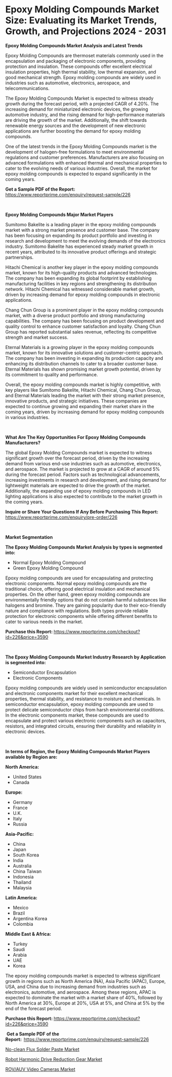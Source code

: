 <p><h1>Epoxy Molding Compounds Market Size: Evaluating its Market Trends, Growth, and Projections 2024 - 2031</h1></p><p><strong>Epoxy Molding Compounds Market Analysis and Latest Trends</strong></p>
<p><p>Epoxy Molding Compounds are thermoset materials commonly used in the encapsulation and packaging of electronic components, providing protection and insulation. These compounds offer excellent electrical insulation properties, high thermal stability, low thermal expansion, and good mechanical strength. Epoxy molding compounds are widely used in industries such as automotive, electronics, aerospace, and telecommunications.</p><p>The Epoxy Molding Compounds Market is expected to witness steady growth during the forecast period, with a projected CAGR of 4.20%. The increasing demand for miniaturized electronic devices, the growing automotive industry, and the rising demand for high-performance materials are driving the growth of the market. Additionally, the shift towards renewable energy sources and the development of new electronic applications are further boosting the demand for epoxy molding compounds.</p><p>One of the latest trends in the Epoxy Molding Compounds market is the development of halogen-free formulations to meet environmental regulations and customer preferences. Manufacturers are also focusing on advanced formulations with enhanced thermal and mechanical properties to cater to the evolving needs of various industries. Overall, the market for epoxy molding compounds is expected to expand significantly in the coming years.</p></p>
<p><strong>Get a Sample PDF of the Report:&nbsp;</strong> <a href="https://www.reportprime.com/enquiry/request-sample/226">https://www.reportprime.com/enquiry/request-sample/226</a></p>
<p>&nbsp;</p>
<p><strong>Epoxy Molding Compounds Major Market Players</strong></p>
<p><p>Sumitomo Bakelite is a leading player in the epoxy molding compounds market with a strong market presence and customer base. The company has been focusing on expanding its product portfolio and investing in research and development to meet the evolving demands of the electronics industry. Sumitomo Bakelite has experienced steady market growth in recent years, attributed to its innovative product offerings and strategic partnerships.</p><p>Hitachi Chemical is another key player in the epoxy molding compounds market, known for its high-quality products and advanced technologies. The company has been expanding its global footprint by establishing manufacturing facilities in key regions and strengthening its distribution network. Hitachi Chemical has witnessed considerable market growth, driven by increasing demand for epoxy molding compounds in electronic applications.</p><p>Chang Chun Group is a prominent player in the epoxy molding compounds market, with a diverse product portfolio and strong manufacturing capabilities. The company has been focusing on product development and quality control to enhance customer satisfaction and loyalty. Chang Chun Group has reported substantial sales revenue, reflecting its competitive strength and market success.</p><p>Eternal Materials is a growing player in the epoxy molding compounds market, known for its innovative solutions and customer-centric approach. The company has been investing in expanding its production capacity and enhancing its distribution channels to cater to a broader customer base. Eternal Materials has shown promising market growth potential, driven by its commitment to quality and performance.</p><p>Overall, the epoxy molding compounds market is highly competitive, with key players like Sumitomo Bakelite, Hitachi Chemical, Chang Chun Group, and Eternal Materials leading the market with their strong market presence, innovative products, and strategic initiatives. These companies are expected to continue growing and expanding their market share in the coming years, driven by increasing demand for epoxy molding compounds in various industries.</p></p>
<p>&nbsp;</p>
<p><strong>What Are The Key Opportunities For Epoxy Molding Compounds Manufacturers?</strong></p>
<p><p>The global Epoxy Molding Compounds market is expected to witness significant growth over the forecast period, driven by the increasing demand from various end-use industries such as automotive, electronics, and aerospace. The market is projected to grow at a CAGR of around 5% during the forecast period. Factors such as technological advancements, increasing investments in research and development, and rising demand for lightweight materials are expected to drive the growth of the market. Additionally, the expanding use of epoxy molding compounds in LED lighting applications is also expected to contribute to the market growth in the coming years.</p></p>
<p><strong>Inquire or Share Your Questions If Any Before Purchasing This Report:</strong> <a href="https://www.reportprime.com/enquiry/pre-order/226">https://www.reportprime.com/enquiry/pre-order/226</a></p>
<p>&nbsp;</p>
<p><strong>Market Segmentation</strong></p>
<p><strong>The Epoxy Molding Compounds Market Analysis by types is segmented into:</strong></p>
<p><ul><li>Normal Epoxy Molding Compound</li><li>Green Epoxy Molding Compound</li></ul></p>
<p><p>Epoxy molding compounds are used for encapsulating and protecting electronic components. Normal epoxy molding compounds are the traditional choice, offering good electrical insulation and mechanical properties. On the other hand, green epoxy molding compounds are environmentally friendly options that do not contain harmful substances like halogens and bromine. They are gaining popularity due to their eco-friendly nature and compliance with regulations. Both types provide reliable protection for electronic components while offering different benefits to cater to various needs in the market.</p></p>
<p><strong>Purchase this Report:&nbsp;</strong><a href="https://www.reportprime.com/checkout?id=226&price=3590">https://www.reportprime.com/checkout?id=226&price=3590</a></p>
<p>&nbsp;</p>
<p><strong>The Epoxy Molding Compounds Market Industry Research by Application is segmented into:</strong></p>
<p><ul><li>Semiconductor Encapsulation</li><li>Electronic Components</li></ul></p>
<p><p>Epoxy molding compounds are widely used in semiconductor encapsulation and electronic components market for their excellent mechanical properties, thermal stability, and resistance to moisture and chemicals. In semiconductor encapsulation, epoxy molding compounds are used to protect delicate semiconductor chips from harsh environmental conditions. In the electronic components market, these compounds are used to encapsulate and protect various electronic components such as capacitors, resistors, and integrated circuits, ensuring their durability and reliability in electronic devices.</p></p>
<p>&nbsp;</p>
<p><strong>In terms of Region, the Epoxy Molding Compounds Market Players available by Region are:</strong></p>
<p>
    <p> <strong> North America: </strong>
        <ul>
            <li>United States</li>
            <li>Canada</li>
        </ul>
        </p> 
    <p> <strong> Europe: </strong>
        <ul>
            <li>Germany</li>
            <li>France</li>
            <li>U.K.</li>
            <li>Italy</li>
            <li>Russia</li>
        </ul>
        </p> 
    <p> <strong> Asia-Pacific: </strong>
        <ul>
            <li>China</li>
            <li>Japan</li>
            <li>South Korea</li>
            <li>India</li>
            <li>Australia</li>
            <li>China Taiwan</li>
            <li>Indonesia</li>
            <li>Thailand</li>
            <li>Malaysia</li>
        </ul>
        </p> 
    <p> <strong> Latin America: </strong>
        <ul>
            <li>Mexico</li>
            <li>Brazil</li>
            <li>Argentina Korea</li>
            <li>Colombia</li>
        </ul>
        </p> 
    <p> <strong> Middle East & Africa: </strong>
        <ul>
            <li>Turkey</li>
            <li>Saudi</li>
            <li>Arabia</li>
            <li>UAE</li>
            <li>Korea</li>
        </ul>
    </p>
    </p>
<p><p>The epoxy molding compounds market is expected to witness significant growth in regions such as North America (NA), Asia Pacific (APAC), Europe, USA, and China due to increasing demand from industries such as electronics, automotive, and aerospace. Among these regions, APAC is expected to dominate the market with a market share of 40%, followed by North America at 30%, Europe at 20%, USA at 5%, and China at 5% by the end of the forecast period.</p></p>
<p><strong>Purchase this Report: </strong><a href="https://www.reportprime.com/checkout?id=226&price=3590">https://www.reportprime.com/checkout?id=226&price=3590</a></p>
<p>&nbsp;<strong>Get a Sample PDF of the Report:&nbsp;&nbsp;</strong><a href="https://www.reportprime.com/enquiry/request-sample/226">https://www.reportprime.com/enquiry/request-sample/226</a></p>
<p><strong></strong></p>
<p><p><a href="https://view.publitas.com/reportprime-1/no-clean-flux-solder-paste-market-a-comprehensive-report-of-its-market-share-growth-trends-2023-2030/">No-clean Flux Solder Paste Market</a></p><p><a href="https://view.publitas.com/reportprime-1/robot-harmonic-drive-reduction-gear-market-insights-market-players-and-forecast-till-2030/">Robot Harmonic Drive Reduction Gear Market</a></p><p><a href="https://view.publitas.com/reportprime-1/rov-auv-video-cameras-market-analysis-and-market-size-global-industry-overview-market-segmentation-and-forecast-2023-to-2030/">ROV/AUV Video Cameras Market</a></p></p>